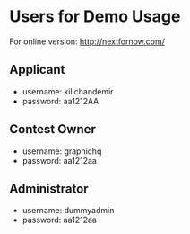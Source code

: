 # Users for Demo Usage

For online version: http://nextfornow.com/

## Applicant
- username: kilichandemir
- password: aa1212AA

## Contest Owner
- username: graphichq
- password: aa1212aa

## Administrator
- username: dummyadmin
- password: aa1212aa
